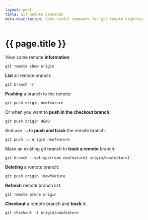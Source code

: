 ```yaml
---
layout: post
title: Git Remote Commands
meta-description: Some useful commands for git remote branches
---
```


# {{ page.title }}

View some remote **information**:

	git remote show origin

**List** all remote branch:

	git branch -r

**Pushing** a branch to the remote:

	git push origin newfeature

Or when you want to **push in the checkout branch**:

	git push origin HEAD

And use `-u` to **push and track** the remote branch:

	git push -u origin newfeature

Make an existing git branch to **track a remote** branch:

	git branch --set-upstream newfeature1 origin/newfeature1

**Deleting** a remote branch:

	git push origin :newfeature

**Refresh** remote branch list:

	git remote prune origin

**Checkout** a remote branch and **track** it:

	git checkout -t origin/newfeature

